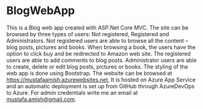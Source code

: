 # BlogWebApp

This is a Blog web app created with ASP.Net Core MVC. 
The site can be browsed by three types of users: Not registered, Registered and Administrators. Not registered users are able to browse all the content – blog posts, pictures and books. When browsing a book, the users have the option to click buy and be redirected to Amazon web site. The registered users are able to add comments to blog posts. Administrator users are able to create, delete or edit blog posts, pictures or books. 
The styling of the web app is done using Bootstrap. 
The website can be browsed at https://mustafaamish.azurewebsites.net, It is hosted on Azure App Service and an automatic deployment is set up from GitHub through AzureDevOps to Azure.
For admin credentials write me an email at mustafa.amish@gmail.com.


